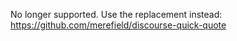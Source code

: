 No longer supported.  Use the replacement instead: https://github.com/merefield/discourse-quick-quote

